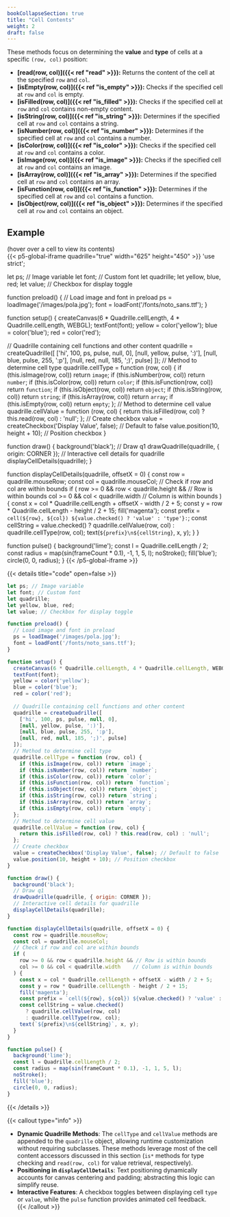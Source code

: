 ```yaml
---
bookCollapseSection: true
title: "Cell Contents"
weight: 2
draft: false
---
```


These methods focus on determining the **value** and **type** of cells at a specific `(row, col)` position:  

- **[read(row, col)]({{< ref "read" >}}):** Returns the content of the cell at the specified `row` and `col`.  
- **[isEmpty(row, col)]({{< ref "is_empty" >}}):** Checks if the specified cell at `row` and `col` is empty.  
- **[isFilled(row, col)]({{< ref "is_filled" >}}):** Checks if the specified cell at `row` and `col` contains non-empty content.  
- **[isString(row, col)]({{< ref "is_string" >}}):** Determines if the specified cell at `row` and `col` contains a string.  
- **[isNumber(row, col)]({{< ref "is_number" >}}):** Determines if the specified cell at `row` and `col` contains a number.  
- **[isColor(row, col)]({{< ref "is_color" >}}):** Checks if the specified cell at `row` and `col` contains a color.  
- **[isImage(row, col)]({{< ref "is_image" >}}):** Checks if the specified cell at `row` and `col` contains an image.  
- **[isArray(row, col)]({{< ref "is_array" >}}):** Determines if the specified cell at `row` and `col` contains an array.  
- **[isFunction(row, col)]({{< ref "is_function" >}}):** Determines if the specified cell at `row` and `col` contains a function.  
- **[isObject(row, col)]({{< ref "is_object" >}}):** Determines if the specified cell at `row` and `col` contains an object.

## Example

(hover over a cell to view its contents)  
{{< p5-global-iframe quadrille="true" width="625" height="450" >}}
'use strict';

let ps; // Image variable
let font; // Custom font
let quadrille;
let yellow, blue, red;
let value; // Checkbox for display toggle

function preload() {
  // Load image and font in preload
  ps = loadImage('/images/pola.jpg');
  font = loadFont('/fonts/noto_sans.ttf');
}

function setup() {
  createCanvas(6 * Quadrille.cellLength, 4 * Quadrille.cellLength, WEBGL);
  textFont(font);
  yellow = color('yellow');
  blue = color('blue');
  red = color('red');
  
  // Quadrille containing cell functions and other content
  quadrille = createQuadrille([
    ['hi', 100, ps, pulse, null, 0],
    [null, yellow, pulse, ':)'],
    [null, blue, pulse, 255, ':p'],
    [null, red, null, 185, ';)', pulse]
  ]);
  // Method to determine cell type
  quadrille.cellType = function (row, col) {
    if (this.isImage(row, col)) return `image`;
    if (this.isNumber(row, col)) return `number`;
    if (this.isColor(row, col)) return `color`;
    if (this.isFunction(row, col)) return `function`;
    if (this.isObject(row, col)) return `object`;
    if (this.isString(row, col)) return `string`;
    if (this.isArray(row, col)) return `array`;
    if (this.isEmpty(row, col)) return `empty`;
  };
  // Method to determine cell value
  quadrille.cellValue = function (row, col) {
    return this.isFilled(row, col) ? this.read(row, col) : 'null';
  };
  // Create checkbox
  value = createCheckbox('Display Value', false); // Default to false
  value.position(10, height + 10); // Position checkbox
}

function draw() {
  background('black');
  // Draw q1
  drawQuadrille(quadrille, { origin: CORNER });
  // Interactive cell details for quadrille
  displayCellDetails(quadrille);
}

function displayCellDetails(quadrille, offsetX = 0) {
  const row = quadrille.mouseRow;
  const col = quadrille.mouseCol;
  // Check if row and col are within bounds
  if (
    row >= 0 && row < quadrille.height && // Row is within bounds
    col >= 0 && col < quadrille.width    // Column is within bounds
  ) {
    const x = col * Quadrille.cellLength + offsetX - width / 2 + 5;
    const y = row * Quadrille.cellLength - height / 2 + 15;
    fill('magenta');
    const prefix = `cell(${row}, ${col}) ${value.checked() ? 'value' : 'type'}:`;
    const cellString = value.checked()
      ? quadrille.cellValue(row, col)
      : quadrille.cellType(row, col);
    text(`${prefix}\n${cellString}`, x, y);
  }
}

function pulse() {
  background('lime');
  const l = Quadrille.cellLength / 2;
  const radius = map(sin(frameCount * 0.1), -1, 1, 5, l);
  noStroke();
  fill('blue');
  circle(0, 0, radius);
}
{{< /p5-global-iframe >}}

{{< details title="code" open=false >}}
```js
let ps; // Image variable
let font; // Custom font
let quadrille;
let yellow, blue, red;
let value; // Checkbox for display toggle

function preload() {
  // Load image and font in preload
  ps = loadImage('/images/pola.jpg');
  font = loadFont('/fonts/noto_sans.ttf');
}

function setup() {
  createCanvas(6 * Quadrille.cellLength, 4 * Quadrille.cellLength, WEBGL);
  textFont(font);
  yellow = color('yellow');
  blue = color('blue');
  red = color('red');
  
  // Quadrille containing cell functions and other content
  quadrille = createQuadrille([
    ['hi', 100, ps, pulse, null, 0],
    [null, yellow, pulse, ':)'],
    [null, blue, pulse, 255, ':p'],
    [null, red, null, 185, ';)', pulse]
  ]);
  // Method to determine cell type
  quadrille.cellType = function (row, col) {
    if (this.isImage(row, col)) return `image`;
    if (this.isNumber(row, col)) return `number`;
    if (this.isColor(row, col)) return `color`;
    if (this.isFunction(row, col)) return `function`;
    if (this.isObject(row, col)) return `object`;
    if (this.isString(row, col)) return `string`;
    if (this.isArray(row, col)) return `array`;
    if (this.isEmpty(row, col)) return `empty`;
  };
  // Method to determine cell value
  quadrille.cellValue = function (row, col) {
    return this.isFilled(row, col) ? this.read(row, col) : 'null';
  };
  // Create checkbox
  value = createCheckbox('Display Value', false); // Default to false
  value.position(10, height + 10); // Position checkbox
}

function draw() {
  background('black');
  // Draw q1
  drawQuadrille(quadrille, { origin: CORNER });
  // Interactive cell details for quadrille
  displayCellDetails(quadrille);
}

function displayCellDetails(quadrille, offsetX = 0) {
  const row = quadrille.mouseRow;
  const col = quadrille.mouseCol;
  // Check if row and col are within bounds
  if (
    row >= 0 && row < quadrille.height && // Row is within bounds
    col >= 0 && col < quadrille.width    // Column is within bounds
  ) {
    const x = col * Quadrille.cellLength + offsetX - width / 2 + 5;
    const y = row * Quadrille.cellLength - height / 2 + 15;
    fill('magenta');
    const prefix = `cell(${row}, ${col}) ${value.checked() ? 'value' : 'type'}:`;
    const cellString = value.checked()
      ? quadrille.cellValue(row, col)
      : quadrille.cellType(row, col);
    text(`${prefix}\n${cellString}`, x, y);
  }
}

function pulse() {
  background('lime');
  const l = Quadrille.cellLength / 2;
  const radius = map(sin(frameCount * 0.1), -1, 1, 5, l);
  noStroke();
  fill('blue');
  circle(0, 0, radius);
}
```
{{< /details >}}

{{< callout type="info" >}}  
- **Dynamic Quadrille Methods**: The `cellType` and `cellValue` methods are appended to the `quadrille` object, allowing runtime customization without requiring subclasses. These methods leverage most of the cell content accessors discussed in this section (`is*` methods for type checking and `read(row, col)` for value retrieval, respectively).
- **Positioning in `displayCellDetails`**: Text positioning dynamically accounts for canvas centering and padding; abstracting this logic can simplify reuse.  
- **Interactive Features**: A checkbox toggles between displaying cell `type` or `value`, while the `pulse` function provides animated cell feedback.  
{{< /callout >}}

<!-- 
## Example 2: Using Class Inheritance to Implement `cellType` and `cellValue`

{{< p5-global-iframe quadrille="true" width="635" height="450" >}}
'use strict';

let ps; // Image variable
let font; // Custom font
let q1, q2;
let yellow, blue, red;
let value; // Checkbox for display toggle

class Cuadricula extends Quadrille {
  // Method to determine cell type
  cellType(row, col) {
    if (this.isImage(row, col)) return `image`;
    if (this.isNumber(row, col)) return `number`;
    if (this.isColor(row, col)) return `color`;
    if (this.isFunction(row, col)) return `function`;
    if (this.isObject(row, col)) return `object`;
    if (this.isString(row, col)) return `string`;
    if (this.isArray(row, col)) return `array`;
    if (this.isEmpty(row, col)) return `empty`;
  }

  // Method to determine cell value
  cellValue(row, col) {
    return this.isFilled(row, col) ? this.read(row, col) : 'null';
  }
}

function preload() {
  ps = loadImage('/images/pola.jpg'); // Load image
  font = loadFont('/fonts/noto_sans.ttf'); // Load font
}

function setup() {
  createCanvas(6 * Quadrille.cellLength + 10, 4 * Quadrille.cellLength, WEBGL);
  textFont(font);
  yellow = color('yellow');
  blue = color('blue');
  red = color('red');
  q1 = new Cuadricula([
    ['hi', 100, ps],
    [null, yellow, pulse],
    [null, blue, pulse],
    [null, red, null]
  ]);
  q2 = new Cuadricula([
    [pulse, null, 0],
    [':)'],
    [255, ':p'],
    [185, ';)', pulse]
  ]);
  // Create checkbox for value/type toggle
  value = createCheckbox('Display Value', false); // Default to false
  value.position(10, height + 10); // Position checkbox
}

function draw() {
  background('black');
  // Draw q1 and q2 side by side
  drawQuadrille(q1, { origin: CORNER });
  drawQuadrille(q2, { origin: CORNER, x: q1.width * Quadrille.cellLength + 10 }); // Offset q2 horizontally
  // Interactive cell details for q1 and q2
  displayCellDetails(q1);
  displayCellDetails(q2, q1.width * Quadrille.cellLength + 10); // Match q2's offset
}

function displayCellDetails(quadrille, offsetX = 0) {
  const row = quadrille.mouseRow;
  const col = quadrille.mouseCol;
  // Check if row and col are within bounds
  if (
    row >= 0 && row < quadrille.height && // Row is within bounds
    col >= 0 && col < quadrille.width    // Column is within bounds
  ) {
    const x = col * Quadrille.cellLength + offsetX - width / 2 + 5;
    const y = row * Quadrille.cellLength - height / 2 + 15;
    fill('magenta');
    const prefix = `cell(${row}, ${col}) ${value.checked() ? 'value' : 'type'}:`;
    const cellString = value.checked()
      ? quadrille.cellValue(row, col)
      : quadrille.cellType(row, col);
    text(`${prefix}\n${cellString}`, x, y);
  }
}

function pulse() {
  background('lime');
  const radius = map(sin(frameCount * 0.1), -1, 1, 5, Quadrille.cellLength / 2);
  noStroke();
  fill('blue');
  circle(0, 0, radius);
}
{{< /p5-global-iframe >}}
-->